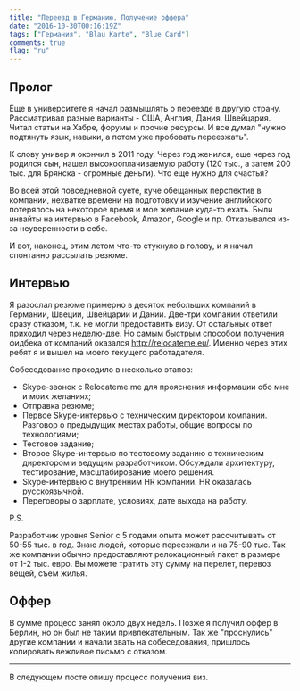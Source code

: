 ```yaml
---
title: "Переезд в Германию. Получение оффера"
date: "2016-10-30T00:16:19Z"
tags: ["Германия", "Blau Karte", "Blue Card"]
comments: true
flag: "ru"
---
```


## Пролог

Еще в университете я начал размышлять о переезде в другую страну. Рассматривал разные варианты - США, Англия, Дания, Швейцария.
Читал статьи на Хабре, форумы и прочие ресурсы. И все думал "нужно подтянуть язык, навыки, а потом уже пробовать переезжать".

К слову универ я окончил в 2011 году. Через год женился, еще через год родился сын,
нашел высокооплачиваемую работу (120 тыс., а затем 200 тыс. для Брянска - огромные деньги).
Что еще нужно для счастья?

Во всей этой повседневной суете, куче обещанных перспектив в компании,
нехватке времени на подготовку и изучение английского потерялось на некоторое время и мое желание куда-то ехать.
Были инвайты на интервью в Facebook, Amazon, Google  и пр. Отказывался из-за неуверенности в себе.

И вот, наконец, этим летом что-то стукнуло в голову, и я начал спонтанно рассылать резюме.

<!--more-->

## Интервью

Я разослал резюме примерно в десяток небольших компаний в Германии, Швеции, Швейцарии и Дании.
Две-три компании ответили сразу отказом, т.к. не могли предоставить визу. От остальных ответ приходил через неделю-две. 
Но самым быстрым способом получения фидбека от компаний оказался http://relocateme.eu/.
Именно через этих ребят я и вышел на моего текущего работадателя.

Собеседование проходило в несколько этапов:

* Skype-звонок с Relocateme.me для прояснения информации обо мне и моих желаниях;
* Отправка резюме;
* Первое Skype-интервью с техническим директором компании. Разговор о предыдущих местах работы, общие вопросы по технологиями;
* Тестовое задание;
* Второе Skype-интервью по тестовому заданию с техническим директором и ведущим разработчиком.
Обсуждали архитектуру, тестирование, масштабирование моего решения.
* Skype-интервью с внутренним HR компании. HR оказалась русскоязычной.
* Переговоры о зарплате, условиях, дате выхода на работу.

P.S.

Разработчик уровня Senior с 5 годами опыта может рассчитывать от 50-55 тыс. в год.
Знаю людей, которые переезжали и на 75-90 тыс.
Так же компании обычно предоставляют релокационный пакет в размере от 1-2 тыс. евро.
Вы можете тратить эту сумму на перелет, перевоз вещей, съем жилья. 

## Оффер

В сумме процесс занял около двух недель. Позже я получил оффер в Берлин, но он был не таким привлекательным.
Так же "проснулись" другие компании и начали звать на собеседования, пришлось копировать вежливое письмо с отказом.

-----

В следующем посте опишу процесс получения виз.